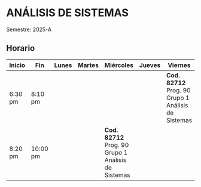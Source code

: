 # ANÁLISIS DE SISTEMAS

Semestre: 2025-A

## Horario

| Inicio  | Fin    | Lunes | Martes | Miércoles                        | Jueves | Viernes                           |
|---------|--------|-------|--------|----------------------------------|--------|----------------------------------|
| 6:30 pm | 8:10 pm |       |        |                                  |        | **Cod. 82712** Prog. 90 Grupo 1 Análisis de Sistemas |
| 8:20 pm | 10:00 pm |       |        | **Cod. 82712** Prog. 90 Grupo 1 Análisis de Sistemas |        |    